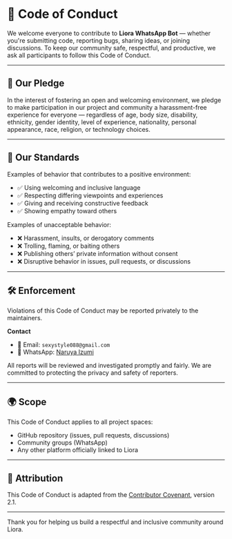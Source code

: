 # 🧁 Code of Conduct

We welcome everyone to contribute to **Liora WhatsApp Bot** — whether you're submitting code, reporting bugs, sharing ideas, or joining discussions.
To keep our community safe, respectful, and productive, we ask all participants to follow this Code of Conduct.

---

## 🤝 Our Pledge

In the interest of fostering an open and welcoming environment, we pledge to make participation in our project and community a harassment-free experience for everyone — regardless of age, body size, disability, ethnicity, gender identity, level of experience, nationality, personal appearance, race, religion, or technology choices.

---

## 🍡 Our Standards

Examples of behavior that contributes to a positive environment:

- ✅ Using welcoming and inclusive language
- ✅ Respecting differing viewpoints and experiences
- ✅ Giving and receiving constructive feedback
- ✅ Showing empathy toward others

Examples of unacceptable behavior:

- ❌ Harassment, insults, or derogatory comments
- ❌ Trolling, flaming, or baiting others
- ❌ Publishing others’ private information without consent
- ❌ Disruptive behavior in issues, pull requests, or discussions

---

## 🛠️ Enforcement

Violations of this Code of Conduct may be reported privately to the maintainers.

**Contact**

- 📧 Email: `sexystyle088@gmail.com`
- 💬 WhatsApp: [Naruya Izumi](https://wa.me/message/IFR3PARRGAZZE1)

All reports will be reviewed and investigated promptly and fairly.
We are committed to protecting the privacy and safety of reporters.

---

## 🌍 Scope

This Code of Conduct applies to all project spaces:

- GitHub repository (issues, pull requests, discussions)
- Community groups (WhatsApp)
- Any other platform officially linked to Liora

---

## 🎉 Attribution

This Code of Conduct is adapted from the [Contributor Covenant](https://www.contributor-covenant.org), version 2.1.

---

Thank you for helping us build a respectful and inclusive community around Liora.